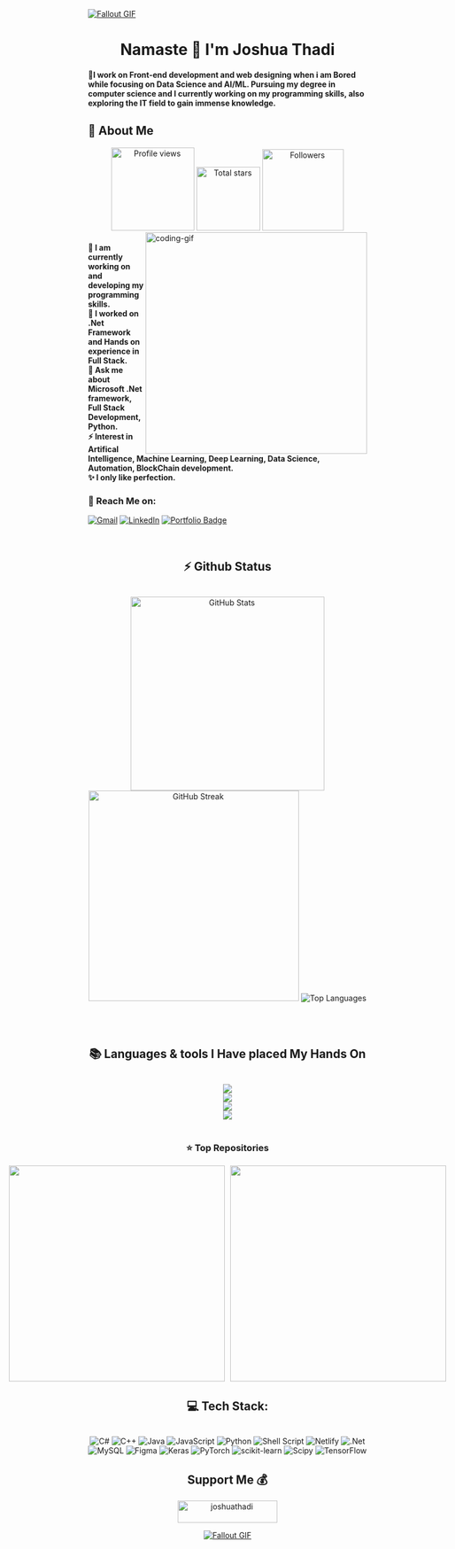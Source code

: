 <!--
<div align="center">
  <a href="#">
    <img 
      width="100%" 
      src="https://capsule-render.vercel.app/api?type=waving&color=FFA500&height=120&section=header&text=&fontSize=30&fontColor=000000&animation=twinkling"
    />
  </a>
  <br>
-->

<!--
<p align="center">
  <img 
    src="https://capsule-render.vercel.app/api?type=waving&color=FFD700&height=80&section=footer"
    width="100%" 
  />
</p>
-->



<!-- MasterHead -->
<a href="https://github.com/JoshuaThadi/JoshuaThadi/blob/main/fallout_grayscale%20(1).gif">
  <img src="https://github.com/JoshuaThadi/JoshuaThadi/blob/main/fallout_grayscale%20(1).gif" alt="Fallout GIF" style="width:auto; height:auto"/>
</a>



<!--<h1 align="left">
<img width="100%" src="https://readme-typing-svg.herokuapp.com/?font=Righteous&size=40&center=true&vCenter=true&width=800&height=70&duration=4000&lines=Hello!+👋;+MASTERJUDAH+here+🔥+!;"  alt="Typing Animation" style="width:100%"/>-->


<!-- Greeting -->
</h1>
<h1 align="center">Namaste 🙏 I'm Joshua Thadi</h1>

<h4 align="left">🌟I work on Front-end development and web designing when i am Bored while focusing on Data Science and AI/ML. Pursuing my degree in computer science and I currently working on my programming skills, also exploring the IT field to gain immense knowledge.</h4>



<!-- about me -->
 <h2>💫 About Me</h2>

 <div align="center">
<a href="https://github.com/JoshuaThadi">
  <img width="150px" 
       src="https://komarev.com/ghpvc/?username=JoshuaThadi&label=Profile%20views&color=318CE7&style=for-the-badge" 
       alt="Profile views" /></a>
<a href="https://api.github-star-counter.workers.dev/user/JoshuaThadi">
  <img width="115px" 
       alt="Total stars" 
       title="Total stars on GitHub" 
       src="https://custom-icon-badges.herokuapp.com/badge/dynamic/json?logo=star&color=318CE7&labelColor=505050&label=Stars&style=for-the-badge&query=%24.stars&url=https://api.github-star-counter.workers.dev/user/JoshuaThadi" /></a>
<a href="https://github.com/JoshuaThadi?tab=followers">
  <img width="147px" 
       alt="Followers" 
       title="Follow me on GitHub" 
       src="https://custom-icon-badges.herokuapp.com/github/followers/JoshuaThadi?color=318CE7&labelColor=505050&style=for-the-badge&logo=person-add&label=Followers&logoColor=white" /></a>
 </div>


    
<!--👀VIEWS / 🌐WEBSITE: https://github.com/antonkomarev/github-profile-views-counter -->
<img align="right" alt="coding-gif" width="400" src="https://github.com/JoshuaThadi/JoshuaThadi/blob/main/transparent_gitgif.gif">


<!--<p align="left"> <a href="https://twitter.com/" target="blank"><img src="https://img.shields.io/twitter/follow/?logo=twitter&style=for-the-badge" alt="" /></a> </p>
<div align="left">-->
<h4> 
  🌱 I am currently working on and developing my programming skills.</br>
 🔭 I worked on .Net Framework and Hands on experience in Full Stack.</br>
 💬 Ask me about Microsoft .Net framework, Full Stack Development, Python.</br>
 ⚡ Interest in Artifical Intelligence, Machine Learning, Deep Learning, Data Science, Automation, BlockChain development.</br>
 ✨ I only like perfection.</h4> <div align="left"> 
  <h3>🌟 Reach Me on:</h3>

  

  <a href="mailto:anonymousprogra@gmail.com"><img src="https://img.shields.io/badge/Gmail-333333?style=for-the-badge&logo=gmail&logoColor=red" alt="Gmail" /></a> 
  <a href="https://www.linkedin.com/in/joshuathadi?lipi=urn%3Ali%3Apage%3Ad_flagship3_profile_view_base_contact_details%3BFxu5Jm6MQU2szDeuwmZmyQ%3D%3D" target="_blank"><img src="https://img.shields.io/badge/LinkedIn-0077B5?style=for-the-badge&logo=linkedin&logoColor=white" alt="LinkedIn" /></a> 
  <a href="https://masterjudah-bashfolio.netlify.app/" target="_blank">
  <img src="https://img.shields.io/badge/Bashfolio-505050?style=for-the-badge&logo=gnu-bash&logoColor=white&labelColor=505050" alt="Portfolio Badge">
</a>


  
  <!--<a href="https://joshuathadi.github.io" target="_blank"><img src="https://img.shields.io/badge/Portfolio-FF5722?style=for-the-badge&logo=todoist&logoColor=white" alt="Portfolio" /></a>
-->
</div></h4>

</div>
<br/>



<!-- git stat-->
<h2 align="center">⚡ Github Status</h2>
<br>
<div align="center">
  <img width=350 src="https://github-readme-stats.vercel.app/api?username=joshuathadi&theme=default&hide_border=false&include_all_commits=false&count_private=false" alt="GitHub Stats">
  <img width=380 src="https://github-readme-streak-stats.herokuapp.com/?user=joshuathadi&theme=catppuccin_mocha&hide_border=false" alt="GitHub Streak">

  <img src="https://github-readme-stats.vercel.app/api/top-langs/?username=joshuathadi&theme=default&hide_border=false&include_all_commits=false&count_private=false&layout=compact" alt="Top Languages">
</div>

<br/><br/>




<!-- lang-->
<h2 align="center">📚 Languages & tools I Have placed My Hands On </h2>

<br/>

<div align="center">
  <img src="https://skillicons.dev/icons?i=androidstudio,kotlin,nodejs,mongodb,gitlab,raspberrypi,arduino,nextjs,tailwind" /><br>
    <img src="https://skillicons.dev/icons?i=bootstrap,html,css,vscode,github,git,notion,figma,pycharm" /><br>
    <img src="https://skillicons.dev/icons?i=c,bash,kali,arch,ubuntu,python,javascript,mysql,dotnet" /><br>
    <img src="https://skillicons.dev/icons?i=cpp,cs,vim,java,htmx,debian,neovim,atom,pwsh" /><br>
</div>

<br/>




<!-- top repo and teck stack-->
<div align="center">
  <h3>⭐️ Top Repositories</h3>
  <div style="display: flex; justify-content: center; gap: 10px;">
    <a href="https://github.com/JoshuaThadi/Yeho.Net">
        <img width=390 src="https://github-readme-stats.vercel.app/api/pin/?username=joshuathadi&repo=Yeho.Net&theme=light&title_color=000000&icon_color=000000&text_color=000000&bg_color=ffffff" /></a>
    <a href="https://github.com/JoshuaThadi/Whatsapp-Automation">
        <img width=390 src="https://github-readme-stats.vercel.app/api/pin/?username=joshuathadi&repo=Whatsapp-Automation&theme=light&title_color=000000&icon_color=000000&text_color=000000&bg_color=ffffff" />
    </a>
</div>

  
  <h2>💻 Tech Stack:</h2>
     <br/>
  <div align="center">
   <img src="https://img.shields.io/badge/c%23-%23239120.svg?style=for-the-badge&logo=csharp&logoColor=white" alt="C#" /> 
  <img src="https://img.shields.io/badge/c++-%2300599C.svg?style=for-the-badge&logo=c%2B%2B&logoColor=white" alt="C++" />
  <img src="https://img.shields.io/badge/java-%23ED8B00.svg?style=for-the-badge&logo=openjdk&logoColor=white" alt="Java" />
  <img src="https://img.shields.io/badge/javascript-%23323330.svg?style=for-the-badge&logo=javascript&logoColor=%23F7DF1E" alt="JavaScript" />
  <img src="https://img.shields.io/badge/python-3670A0?style=for-the-badge&logo=python&logoColor=ffdd54" alt="Python" />
  <img src="https://img.shields.io/badge/shell_script-%23121011.svg?style=for-the-badge&logo=gnu-bash&logoColor=white" alt="Shell Script" />
  <img src="https://img.shields.io/badge/netlify-%23000000.svg?style=for-the-badge&logo=netlify&logoColor=#00C7B7" alt="Netlify" />
  <img src="https://img.shields.io/badge/.NET-5C2D91?style=for-the-badge&logo=.net&logoColor=white" alt=".Net" />
  <img src="https://img.shields.io/badge/mysql-4479A1.svg?style=for-the-badge&logo=mysql&logoColor=white" alt="MySQL" />
  <img src="https://img.shields.io/badge/figma-%23F24E1E.svg?style=for-the-badge&logo=figma&logoColor=white" alt="Figma" />
  <img src="https://img.shields.io/badge/Keras-%23D00000.svg?style=for-the-badge&logo=Keras&logoColor=white" alt="Keras" />
  <img src="https://img.shields.io/badge/PyTorch-%23EE4C2C.svg?style=for-the-badge&logo=PyTorch&logoColor=white" alt="PyTorch" />
  <img src="https://img.shields.io/badge/scikit--learn-%23F7931E.svg?style=for-the-badge&logo=scikit-learn&logoColor=white" alt="scikit-learn" />
  <img src="https://img.shields.io/badge/SciPy-%230C55A5.svg?style=for-the-badge&logo=scipy&logoColor=%white" alt="Scipy" />
  <img src="https://img.shields.io/badge/TensorFlow-%23FF6F00.svg?style=for-the-badge&logo=TensorFlow&logoColor=white" alt="TensorFlow" />
  </div>
  <div align="center"> 
  </div>



<!--<h2>⭐ Top Contributed Repo!</h2>
       <br/>
      <img src="https://github-contributor-stats.vercel.app/api?username=JoshuaThadi&limit=5&theme=transparent&combine_all_yearly_contributions=true" alt="Top Contributed Repo">
      <br/>-->




<!-- support -->
<h2 align="center">Support Me 💰 </h2>

<p align="center">
  <a href="https://www.buymeacoffee.com/joshuathadi"> <img align="center" src="https://cdn.buymeacoffee.com/buttons/v2/default-yellow.png" height="40" width="180" alt="joshuathadi" /></a>
 <!-- <a href="https://buymeacoffee.com/joshuathadi">
    <img align="center" width="200px" src="https://img.shields.io/badge/Buy%20Me%20A%20Coffee-F7B42C?style=for-the-badge&logo=buy-me-a-coffee&logoColor=white" alt="Buy Me A Coffee"></a>-->
</p>


<!--<h1 align="center">
    <img src="https://readme-typing-svg.herokuapp.com/?font=Righteous&size=35&center=true&vCenter=true&width=800&height=70&duration=4000&lines=Thank+You!+👍;+for+your+visit+📱+!;" />
</h1>-->



<!-- ending-->
<a href="https://github.com/JoshuaThadi/Wall-E-Desk/blob/main/green.gif"><img src="https://github.com/JoshuaThadi/Wall-E-Desk/blob/main/Pixel-Art-2/green.gif" alt="Fallout GIF" style="width:auto; height:auto"/></a>

<img src="https://www.animatedimages.org/data/media/562/animated-line-image-0184.gif" width="1920" height=0.4/>


